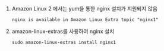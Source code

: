 1. Amazon Linux 2 에서는 yum을 통한 nginx 설치가 지원되지 않음

    ```
    nginx is available in Amazon Linux Extra topic "nginx1"
    ```

2. amazon-linux-extras를 사용하여 nginx 설치

    ```
    sudo amazon-linux-extras install nginx1
    ```